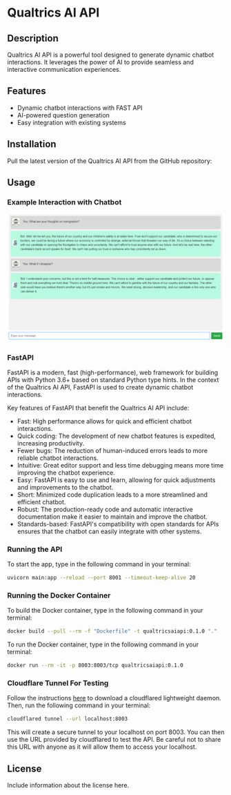 # Qualtrics AI API

## Description
Qualtrics AI API is a powerful tool designed to generate dynamic chatbot interactions. It leverages the power of AI to provide seamless and interactive communication experiences.

## Features
- Dynamic chatbot interactions with FAST API
- AI-powered question generation
- Easy integration with existing systems

## Installation
Pull the latest version of the Qualtrics AI API from the GitHub repository:

## Usage

### Example Interaction with Chatbot
![Example Political Chatbot Interaction](app/static/images/usage_screenshots/example_chatbot_interaction.png) 


### FastAPI
FastAPI is a modern, fast (high-performance), web framework for building APIs with Python 3.6+ based on standard Python type hints. In the context of the Qualtrics AI API, FastAPI is used to create dynamic chatbot interactions.

Key features of FastAPI that benefit the Qualtrics AI API include:

- Fast: High performance allows for quick and efficient chatbot interactions.
- Quick coding: The development of new chatbot features is expedited, increasing productivity.
- Fewer bugs: The reduction of human-induced errors leads to more reliable chatbot interactions.
- Intuitive: Great editor support and less time debugging means more time improving the chatbot experience.
- Easy: FastAPI is easy to use and learn, allowing for quick adjustments and improvements to the chatbot.
- Short: Minimized code duplication leads to a more streamlined and efficient chatbot.
- Robust: The production-ready code and automatic interactive documentation make it easier to maintain and improve the chatbot.
- Standards-based: FastAPI's compatibility with open standards for APIs ensures that the chatbot can easily integrate with other systems.

### Running the API
To start the app, type in the following command in your terminal:
```bash
uvicorn main:app --reload --port 8001 --timeout-keep-alive 20
```

### Running the Docker Container

To build the Docker container, type in the following command in your terminal:
```bash
docker build --pull --rm -f "Dockerfile" -t qualtricsaiapi:0.1.0 "."
```

To run the Docker container, type in the following command in your terminal:
```bash
docker run --rm -it -p 8003:8003/tcp qualtricsaiapi:0.1.0
```

### Cloudflare Tunnel For Testing
Follow the instructions [here](https://developers.cloudflare.com/cloudflare-one/connections/connect-networks/downloads/) to download a cloudflared lightweight daemon. Then, run the following command in your terminal:
```bash
cloudflared tunnel --url localhost:8003
```

This will create a secure tunnel to your localhost on port 8003. You can then use the URL provided by cloudflared to test the API.
Be careful not to share this URL with anyone as it will allow them to access your localhost.

## License
Include information about the license here.